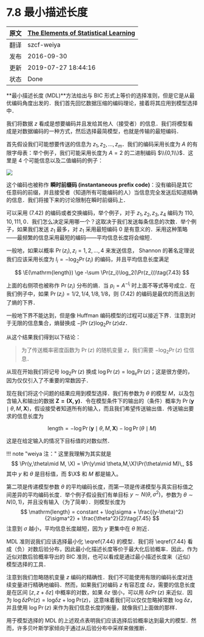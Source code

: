 # 7.8 最小描述长度

| 原文   | [The Elements of Statistical Learning](https://esl.hohoweiya.xyz/book/The%20Elements%20of%20Statistical%20Learning.pdf) |
| ---- | ---------------------------------------- |
| 翻译   | szcf-weiya                               |
| 发布 | 2016-09-30 |
|更新 |2019-07-27 18:44:16|
|状态|Done|

**最小描述长度 (MDL)**方法给出与 BIC 形式上等价的选择准则，但是它是从最优编码角度出发的．我们首先回忆数据压缩的编码理论，接着将其应用到模型选择中．

我们将数据 $z$ 看成是想要编码并且发给其他人（接受者）的信息．我们将模型看成是对数据编码的一种方式，然后选择最简模型，也就是传输的最短编码．

首先假设我们可能想要传送的信息为 $z_1,z_2,\ldots,z_m$．我们的编码采用长度为 $A$ 的有限字母表：举个例子，我们可能采用长度为 $A=2$ 的二进制编码 $\\{0,1\\}$．这里是 4 个可能信息以及二值编码的例子：

![](../img/07/pic3.png)

这个编码也被称作 **瞬时前缀码 (instantaneous prefix code)**：没有编码是其它任意码的前缀，并且接受者（知道所有可能编码的人）当信息完全发送后知道精确的信息．我们将接下来的讨论限制在瞬时前缀码上．

可以采用 (7.42) 的编码或者交换编码，举个例子，对于 $z_1,z_2,z_3,z_4$ 编码为 $110,10,111,0$．我们怎么决定采用哪一个？这取决于我们发送每条信息的次数．举个例子，如果我们发送 $z_1$ 最多，对 $z_1$ 采用最短编码 $0$ 是有意义的．采用这种策略——最频繁的信息采用最短的编码——平均信息长度将会缩短．

一般地，如果以概率 $\Pr(z_i),z_i=1,2,\ldots,4$ 来发送信息， Shannon 的著名定理说我们应该采用长度为 $l_i=-\mathrm{log}_2 \Pr(z_i)$ 的编码，并且平均信息长度满足

$$
\E(\mathrm{length}) \ge -\sum \Pr(z_i)\log_2(\Pr(z_i))\tag{7.43}
$$

上面的右侧项也被称作 $\Pr(z_i)$ 分布的熵．当 $p_i=A^{-l_i}$ 时上面不等式等号成立．在我们例子中，如果 $\Pr(z_i)=1/2,1/4,1/8,1/8$，则 (7.42) 的编码是最优的而且达到了熵的下界．

一般地下界不能达到，但是像 Huffman 编码模型的过程可以接近下界．注意到对于无限的信息集合，熵替换成 $-\int \Pr(z)\log_2\Pr(z)dz$．

从这个结果我们得到以下结论：

> 为了传送概率密度函数为 $\Pr(z)$ 的随机变量 $z$，我们需要 $-\log_2\Pr(z)$ 位信息．

从现在开始我们将记号 $\log_2\Pr(z)$ 换成 $\log\Pr(z)=\log_e \Pr(z)$；这是很方便的，因为仅仅引入了不重要的常数因子．

现在我们将这个问题的结果应用到模型选择．我们有参数为 $\theta$ 的模型 $M$，以及包含输入和输出的数据 $\mathbf{Z=(X,y)}$．令在模型条件下的输出的（条件）概率为 $\Pr(\mathbf y\mid\theta,M,\mathbf X)$，假设接受者知道所有的输入，而且我们希望传送输出值．传送输出要求的信息长度为

$$
\mathrm{length} = -\log \Pr(\mathbf y\mid \theta,M,\mathbf X)-\log \Pr(\theta\mid M)\tag{7.44}\label{7.44}
$$

这是在给定输入的情况下目标值的对数似然．

!!! note "weiya 注："
    这里我理解为其实就是 
    $$
    \Pr(y,\theta\mid M, \X) = \Pr(y\mid \theta,M,\X)\Pr(\theta\mid M)\,,
    $$
    其中 $y$ 和 $\theta$ 是目标值，而 $\X$ 和 $M$ 都是输入。

第二项是传递模型参数 $\theta$ 的平均编码长度，而第一项是传递模型与真实目标值之间差异的平均编码长度．举个例子假设我们有单目标 $y\sim N(\theta,\sigma^2)$，参数为 $\theta\sim N(0,1)$，并且没有输入（为了简单）．则模型长度为
$$
\mathrm{length} = constant + \log\sigma + \frac{(y-\theta)^2}{2\sigma^2} + \frac{\theta^2}{2}\tag{7.45}
$$
注意到 $\sigma$ 越小，平均信息长度越短，因为 $y$ 更集中在 $\theta$ 附近．

MDL 准则说我们应该选择最小化 \eqref{7.44} 的模型．我们将 \eqref{7.44} 看成（负）对数后验分布，因此最小化描述长度等价于最大化后验概率．因此，作为近似对数后验概率导出的 BIC 准则，也可以看成是通过最小描述长度来（近似）模型选择的工具．

注意到我们忽略随机变量 $z$ 编码的精确性．我们不可能使用有限的编码长度对连续变量进行精确地编码．然而，如果我们对编码 $z$ 有容忍度 $\delta z$，需要的信息长度是在区间 $[z,z+\delta z]$ 中概率的对数，如果 $\delta z$ 很小，可以用 $\delta z\Pr(z)$ 来近似．因为 $\log\delta z\mathrm{Pr}(z)=\mathrm{log}\delta z + \mathrm{log}\;\mathrm{Pr}(z)$，这意味着我们可以仅仅忽略掉常数 $\mathrm{log}\;\delta z$，并且使用 $\mathrm{log\; \Pr}(z)$ 来作为我们信息长度的衡量，就像我们上面做的那样．

用于模型选择的 MDL 的上述观点表明我们应该选择后验概率达到最大的模型．然而，许多贝叶斯学家倾向于通过从后验分布中采样来做推断．
